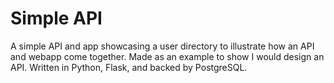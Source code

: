 Simple API
==============
A simple API and app showcasing a user directory to illustrate how an API and webapp come together. Made as an example to show I would design an API.
Written in Python, Flask, and backed by PostgreSQL.